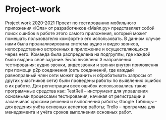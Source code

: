 # Project-work
Project work 2020-2021
Проект по тестированию мобильного приложения «Юла» от разработчиков «Майл.ру» представляет собой поиск ошибок в работе этого самого приложения, который может помешать пользователю комфортно его использовать.
В данном случае нами была проанализирована система аудио и видео звонков, непосредственно встроенных в приложение и осуществляющихся через него. Команда была распределена на подгруппы, где каждой было выдано своё задание.
Было выявлено 3 направления тестирования: аудио звонки, видеозвонки и звонки внутри приложения при помощи p2p соединения (сеть соединений, где каждый равноправный член сети может хранить и обрабатывать запросы от других участников сети) были проведены работы по выявлению ошибок в их работе.
Для регистрации всех ошибок использовались такие программные средства как:
TestReil – инструмент для управления основными процессами тестирования, начиная от регистрации и заканчивая сроками решения и выполнения работы;
Google Таблицы – для ведения учёта основных аспектов работы;
Trello – программа для менеджмента и учёта сроков выполнения основных работ.

